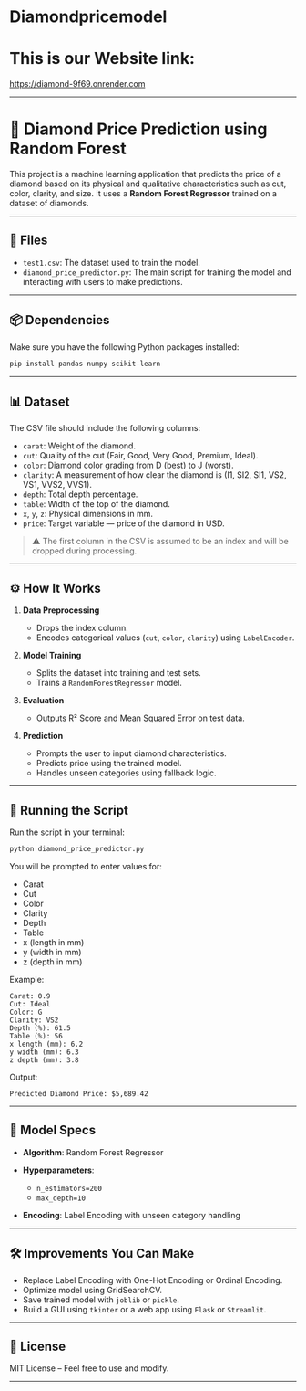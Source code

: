 # Diamondpricemodel

# This is our Website link:
https://diamond-9f69.onrender.com

---

# 💎 Diamond Price Prediction using Random Forest

This project is a machine learning application that predicts the price of a diamond based on its physical and qualitative characteristics such as cut, color, clarity, and size. It uses a **Random Forest Regressor** trained on a dataset of diamonds.

---

## 📁 Files

* `test1.csv`: The dataset used to train the model.
* `diamond_price_predictor.py`: The main script for training the model and interacting with users to make predictions.

---

## 📦 Dependencies

Make sure you have the following Python packages installed:

```bash
pip install pandas numpy scikit-learn
```

---

## 📊 Dataset

The CSV file should include the following columns:

* `carat`: Weight of the diamond.
* `cut`: Quality of the cut (Fair, Good, Very Good, Premium, Ideal).
* `color`: Diamond color grading from D (best) to J (worst).
* `clarity`: A measurement of how clear the diamond is (I1, SI2, SI1, VS2, VS1, VVS2, VVS1).
* `depth`: Total depth percentage.
* `table`: Width of the top of the diamond.
* `x`, `y`, `z`: Physical dimensions in mm.
* `price`: Target variable — price of the diamond in USD.

> ⚠️ The first column in the CSV is assumed to be an index and will be dropped during processing.

---

## ⚙️ How It Works

1. **Data Preprocessing**

   * Drops the index column.
   * Encodes categorical values (`cut`, `color`, `clarity`) using `LabelEncoder`.

2. **Model Training**

   * Splits the dataset into training and test sets.
   * Trains a `RandomForestRegressor` model.

3. **Evaluation**

   * Outputs R² Score and Mean Squared Error on test data.

4. **Prediction**

   * Prompts the user to input diamond characteristics.
   * Predicts price using the trained model.
   * Handles unseen categories using fallback logic.

---

## 🚀 Running the Script

Run the script in your terminal:

```bash
python diamond_price_predictor.py
```

You will be prompted to enter values for:

* Carat
* Cut
* Color
* Clarity
* Depth
* Table
* x (length in mm)
* y (width in mm)
* z (depth in mm)

Example:

```
Carat: 0.9
Cut: Ideal
Color: G
Clarity: VS2
Depth (%): 61.5
Table (%): 56
x length (mm): 6.2
y width (mm): 6.3
z depth (mm): 3.8
```

Output:

```
Predicted Diamond Price: $5,689.42
```

---

## 🧠 Model Specs

* **Algorithm**: Random Forest Regressor
* **Hyperparameters**:

  * `n_estimators=200`
  * `max_depth=10`
* **Encoding**: Label Encoding with unseen category handling

---

## 🛠 Improvements You Can Make

* Replace Label Encoding with One-Hot Encoding or Ordinal Encoding.
* Optimize model using GridSearchCV.
* Save trained model with `joblib` or `pickle`.
* Build a GUI using `tkinter` or a web app using `Flask` or `Streamlit`.

---

## 📜 License

MIT License – Feel free to use and modify.

---

